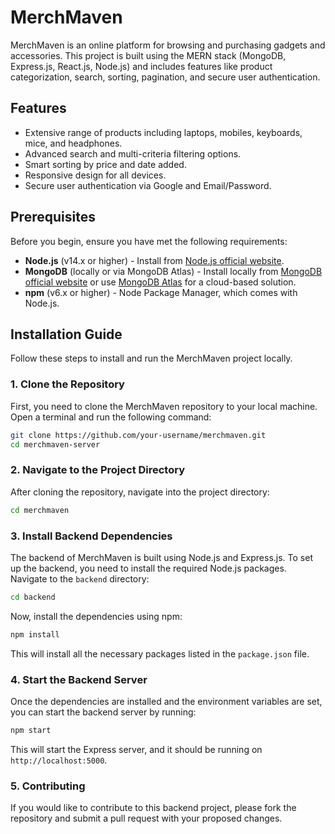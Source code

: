 # MerchMaven

MerchMaven is an online platform for browsing and purchasing gadgets and accessories. This project is built using the MERN stack (MongoDB, Express.js, React.js, Node.js) and includes features like product categorization, search, sorting, pagination, and secure user authentication.

## Features

- Extensive range of products including laptops, mobiles, keyboards, mice, and headphones.
- Advanced search and multi-criteria filtering options.
- Smart sorting by price and date added.
- Responsive design for all devices.
- Secure user authentication via Google and Email/Password.

## Prerequisites

Before you begin, ensure you have met the following requirements:

- **Node.js** (v14.x or higher) - Install from [Node.js official website](https://nodejs.org/).
- **MongoDB** (locally or via MongoDB Atlas) - Install locally from [MongoDB official website](https://www.mongodb.com/try/download/community) or use [MongoDB Atlas](https://www.mongodb.com/cloud/atlas) for a cloud-based solution.
- **npm** (v6.x or higher) - Node Package Manager, which comes with Node.js.

## Installation Guide

Follow these steps to install and run the MerchMaven project locally.

### 1. Clone the Repository

First, you need to clone the MerchMaven repository to your local machine. Open a terminal and run the following command:

```bash
git clone https://github.com/your-username/merchmaven.git
cd merchmaven-server
```


### 2. Navigate to the Project Directory

After cloning the repository, navigate into the project directory:

```bash
cd merchmaven
```

### 3. Install Backend Dependencies

The backend of MerchMaven is built using Node.js and Express.js. To set up the backend, you need to install the required Node.js packages. Navigate to the `backend` directory:

```bash
cd backend
```

Now, install the dependencies using npm:

```bash
npm install
```

This will install all the necessary packages listed in the `package.json` file.

### 4. Start the Backend Server

Once the dependencies are installed and the environment variables are set, you can start the backend server by running:

```bash
npm start
```

This will start the Express server, and it should be running on `http://localhost:5000`.

### 5. Contributing
If you would like to contribute to this backend project, please fork the repository and submit a pull request with your proposed changes.